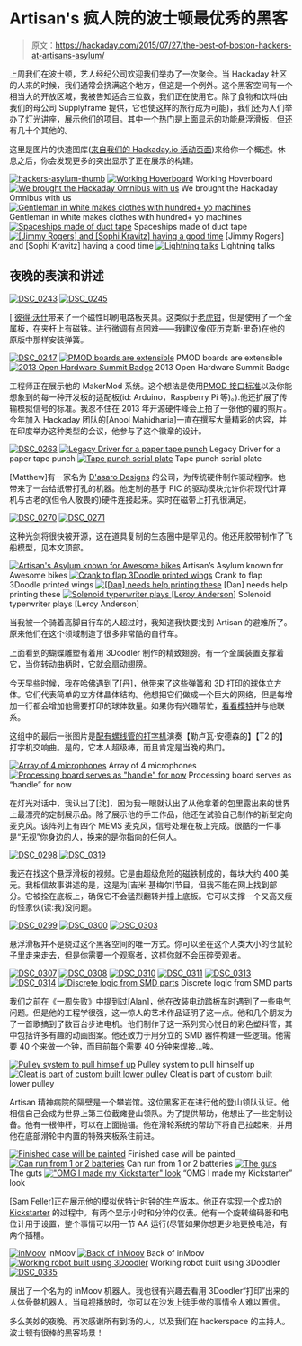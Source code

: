 # Artisan's 疯人院的波士顿最优秀的黑客

> 原文：<https://hackaday.com/2015/07/27/the-best-of-boston-hackers-at-artisans-asylum/>

上周我们在波士顿，艺人经纪公司欢迎我们举办了一次聚会。当 Hackaday 社区的人来的时候，我们通常会挤满这个地方，但这是一个例外。这个黑客空间有一个相当大的开放区域，我被告知适合三位数，我们正在使用它。除了食物和饮料(由我们的母公司 Supplyframe 提供，它也使这样的旅行成为可能)，我们还为人们举办了灯光讲座，展示他们的项目。其中一个热门是上面显示的功能悬浮滑板，但还有几十个其他的。

这里是图片的快速图库([来自我们的 Hackaday.io 活动页面](https://hackaday.io/event/6775-hackaday-boston-meetup/log/21482-photos))来给你一个概述。休息之后，你会发现更多的突出显示了正在展示的构建。

 [![hackers-asylum-thumb](img/159e1a5d000ddd5072f402120be5a3fd.png "hackers-asylum-thumb")](https://hackaday.com/2015/07/27/the-best-of-boston-hackers-at-artisans-asylum/hackers-asylum-thumb/)  [![Working Hoverboard](img/773a7952bb3e002919f2eca4b1fbd610.png "hoverboard-blogview")](https://hackaday.com/2015/07/27/the-best-of-boston-hackers-at-artisans-asylum/hoverboard-blogview/) Working Hoverboard [![We brought the Hackaday Omnibus with us](img/9983df9bdd7b14af46f9e4fc550b4dab.png "144911437772970288")](https://hackaday.com/2015/07/27/the-best-of-boston-hackers-at-artisans-asylum/attachment/144911437772970288/) We brought the Hackaday Omnibus with us [![Gentleman in white makes clothes with hundred+ yo machines](img/8f72e3251a8508d23b9eae629ec50237.png "6928271437772998941")](https://hackaday.com/2015/07/27/the-best-of-boston-hackers-at-artisans-asylum/attachment/6928271437772998941/) Gentleman in white makes clothes with hundred+ yo machines [![Spaceships made of duct tape](img/a7c103c495ddea4bc452b1b5eafbbfe6.png "658921437772929550")](https://hackaday.com/2015/07/27/the-best-of-boston-hackers-at-artisans-asylum/attachment/658921437772929550/) Spaceships made of duct tape [![[Jimmy Rogers] and [Sophi Kravitz] having a good time](img/0239b33166d8f193541dff294e605687.png "5630501437772856747")](https://hackaday.com/2015/07/27/the-best-of-boston-hackers-at-artisans-asylum/attachment/5630501437772856747/) [Jimmy Rogers] and [Sophi Kravitz] having a good time [![Lightning talks](img/580c17aa83ac1d2832fb9c8749bd97fd.png "556921437772491118")](https://hackaday.com/2015/07/27/the-best-of-boston-hackers-at-artisans-asylum/attachment/556921437772491118/) Lightning talks

## 夜晚的表演和讲述

 [![DSC_0243](img/108090369adcb2a290356a06c58e7221.png "DSC_0243")](https://hackaday.com/2015/07/27/the-best-of-boston-hackers-at-artisans-asylum/dsc_0243/)  [![DSC_0245](img/fd94a756f486fd19efce3a07300c4b51.png "DSC_0245")](https://hackaday.com/2015/07/27/the-best-of-boston-hackers-at-artisans-asylum/dsc_0245-2/) 

[ [彼得·沃什](https://hackaday.io/pwalsh)带来了一个磁性印刷电路板夹具。这类似于[老虎钳](https://hackaday.io/project/3287-stickvise-low-profile-soldering-vise)，但是使用了一个金属板，在夹杆上有磁铁。进行微调有点困难——我建议像(亚历克斯·里奇)在他的原版中那样安装弹簧。

 [![DSC_0247](img/5abb380594eb9b19817abdbe7bbe7472.png "DSC_0247")](https://hackaday.com/2015/07/27/the-best-of-boston-hackers-at-artisans-asylum/dsc_0247/)  [![PMOD boards are extensible](img/e05875ae47f1a8780054a8617aa187ff.png "DSC_0249")](https://hackaday.com/2015/07/27/the-best-of-boston-hackers-at-artisans-asylum/dsc_0249/) PMOD boards are extensible [![2013 Open Hardware Summit Badge](img/f160c9f66951883c3889f10fead4e80d.png "DSC_0250")](https://hackaday.com/2015/07/27/the-best-of-boston-hackers-at-artisans-asylum/dsc_0250-2/) 2013 Open Hardware Summit Badge

工程师正在展示他的 MakerMod 系统。这个想法是使用[PMOD 接口标准](http://www.digilentinc.com/Products/Catalog.cfm?NavPath=2,401&Cat=9&CFID=14382563&CFTOKEN=e392ad785a19aa16-2B60F1E0-5056-0201-021EAD2817762DFB)以及你能想象到的每一种开发板的适配板(id: Arduino，Raspberry Pi 等)。).他还扩展了传输模拟信号的标准。我忍不住在 2013 年开源硬件峰会上拍了一张他的獾的照片。今年加入 Hackaday 团队的[Anool Mahidharia]一直在撰写大量精彩的内容，并在印度举办这种类型的会议，他参与了这个徽章的设计。

 [![DSC_0263](img/098290c515186581cfab468e7a0258d3.png "DSC_0263")](https://hackaday.com/2015/07/27/the-best-of-boston-hackers-at-artisans-asylum/dsc_0263/)  [![Legacy Driver for a paper tape punch](img/de3b52b47a0596bae22446aeebf6d94b.png "DSC_0265")](https://hackaday.com/2015/07/27/the-best-of-boston-hackers-at-artisans-asylum/dsc_0265/) Legacy Driver for a paper tape punch [![Tape punch serial plate](img/8d8716330670747970448911ef2c3fc5.png "DSC_0268")](https://hackaday.com/2015/07/27/the-best-of-boston-hackers-at-artisans-asylum/dsc_0268/) Tape punch serial plate

[Matthew]有一家名为 [D'asaro Designs](http://www.dasarodesigns.com/) 的公司，为传统硬件制作驱动程序。他带来了一台给纸带打孔的机器。他定制的基于 PIC 的驱动模块允许你将现代计算机与古老的(但令人敬畏的)硬件连接起来。实时在磁带上打孔很满足。

 [![DSC_0270](img/03466622062e328f221575728dda8aac.png "DSC_0270")](https://hackaday.com/2015/07/27/the-best-of-boston-hackers-at-artisans-asylum/dsc_0270/)  [![DSC_0271](img/04b0e77d45117794b409aafb3edd86c6.png "DSC_0271")](https://hackaday.com/2015/07/27/the-best-of-boston-hackers-at-artisans-asylum/dsc_0271/) 

这种光剑将很快被开源，这在道具复制的生态圈中是罕见的。他还用胶带制作了飞船模型，见本文顶部。

 [![Artisan's Asylum known for Awesome bikes](img/9519281ca2faab9cc24e06527dd317e5.png "DSC_0286")](https://hackaday.com/2015/07/27/the-best-of-boston-hackers-at-artisans-asylum/dsc_0286/) Artisan’s Asylum known for Awesome bikes [![Crank to flap 3Doodle printed wings](img/ca54553cab14ce1814b7814614731a2c.png "DSC_0273")](https://hackaday.com/2015/07/27/the-best-of-boston-hackers-at-artisans-asylum/dsc_0273/) Crank to flap 3Doodle printed wings [![[Dan] needs help printing these](img/431d3cccc2f70d955886ce3b23d25647.png "DSC_0257")](https://hackaday.com/2015/07/27/the-best-of-boston-hackers-at-artisans-asylum/dsc_0257-3/) [Dan] needs help printing these [![Solenoid typerwriter plays [Leroy Anderson]](img/9a644d22d9644211b86d5df44fcb0489.png "DSC_0284")](https://hackaday.com/2015/07/27/the-best-of-boston-hackers-at-artisans-asylum/dsc_0284/) Solenoid typerwriter plays [Leroy Anderson]

当我被一个骑着高脚自行车的人超过时，我知道我快要找到 Artisan 的避难所了。原来他们在这个领域制造了很多非常酷的自行车。

上面看到的蝴蝶雕塑有着用 3Doodler 制作的精致翅膀。有一个金属装置支撑着它，当你转动曲柄时，它就会扇动翅膀。

今天早些时候，我在哈佛遇到了[丹]，他带来了这些弹簧和 3D 打印的球体立方体。它们代表简单的立方体晶体结构。他想把它们做成一个巨大的网络，但是每增加一行都会增加他需要打印的球体数量。如果你有兴趣帮忙，[看看模特](http://www.thingiverse.com/thing:326184)并与他联系。

这组中的最后一张图片是[配有螺线管的打字机](http://hackaday.com/2015/06/27/typewriter-types-plays-music/)演奏【勒卢瓦·安德森的】【T2 的】打字机交响曲。是的，它本人超级棒，而且肯定是当晚的热门。

 [![Array of 4 microphones](img/52ddf4ae9a8878b5193728c80d8b2138.png "DSC_0287")](https://hackaday.com/2015/07/27/the-best-of-boston-hackers-at-artisans-asylum/dsc_0287/) Array of 4 microphones [![Processing board serves as "handle" for now](img/0244020bcf03d40077072843a6723cf3.png "DSC_0328")](https://hackaday.com/2015/07/27/the-best-of-boston-hackers-at-artisans-asylum/dsc_0328/) Processing board serves as “handle” for now

在灯光对话中，我认出了[沈]，因为我一眼就认出了从他拿着的包里露出来的世界上最漂亮的定制展示品。除了展示他的手工作品，他还在试验自己制作的新型定向麦克风。该阵列上有四个 MEMS 麦克风，信号处理在板上完成。很酷的一件事是“无视”你身边的人，换来的是你指向的任何人。

 [![DSC_0298](img/01e1e68b0a3097d6226b02047c5b3fe8.png "DSC_0298")](https://hackaday.com/2015/07/27/the-best-of-boston-hackers-at-artisans-asylum/dsc_0298/)  [![DSC_0319](img/95510a11af1af9801d401c574fad7b6b.png "DSC_0319")](https://hackaday.com/2015/07/27/the-best-of-boston-hackers-at-artisans-asylum/dsc_0319/) 

我还在找这个悬浮滑板的视频。它是由超级危险的磁铁制成的，每块大约 400 美元。我相信故事讲述的是，这是为[吉米·基梅尔]节目，但我不能在网上找到部分。它被拴在底板上，确保它不会猛烈翻转并撞上底板。它可以支撑一个又高又瘦的怪家伙(读:我)没问题。

 [![DSC_0299](img/97d40307bf2b42cc5d355b9066da878d.png "DSC_0299")](https://hackaday.com/2015/07/27/the-best-of-boston-hackers-at-artisans-asylum/dsc_0299/)  [![DSC_0300](img/081dca161b1603a6742b3d2d879a38a8.png "DSC_0300")](https://hackaday.com/2015/07/27/the-best-of-boston-hackers-at-artisans-asylum/dsc_0300/)  [![DSC_0303](img/24f1e68e76624e55405dc4008598d9f8.png "DSC_0303")](https://hackaday.com/2015/07/27/the-best-of-boston-hackers-at-artisans-asylum/dsc_0303/) 

悬浮滑板并不是绕过这个黑客空间的唯一方式。你可以坐在这个人类大小的仓鼠轮子里走来走去，但是你需要一个观察者，这样你就不会压碎旁观者。

 [![DSC_0307](img/9309e53598a4a990947af9bf83e5dce5.png "DSC_0307")](https://hackaday.com/2015/07/27/the-best-of-boston-hackers-at-artisans-asylum/dsc_0307/)  [![DSC_0308](img/3a125bb93e42262137a2738b1eb2c604.png "DSC_0308")](https://hackaday.com/2015/07/27/the-best-of-boston-hackers-at-artisans-asylum/dsc_0308/)  [![DSC_0310](img/a93055b8034d0c972f0124767d18bf98.png "DSC_0310")](https://hackaday.com/2015/07/27/the-best-of-boston-hackers-at-artisans-asylum/dsc_0310/)  [![DSC_0311](img/2b6748a21bf83cb523dabfcb10d83df6.png "DSC_0311")](https://hackaday.com/2015/07/27/the-best-of-boston-hackers-at-artisans-asylum/dsc_0311/)  [![DSC_0313](img/10cb1f3a040b51b50720cfe1b5558e17.png "DSC_0313")](https://hackaday.com/2015/07/27/the-best-of-boston-hackers-at-artisans-asylum/dsc_0313/)  [![DSC_0314](img/83d5746c3c816c9ca0f9280520e9ebdf.png "DSC_0314")](https://hackaday.com/2015/07/27/the-best-of-boston-hackers-at-artisans-asylum/dsc_0314/)  [![Discrete logic from SMD parts](img/15be56ac4ef9a1a637629711d5d1b46d.png "DSC_0316")](https://hackaday.com/2015/07/27/the-best-of-boston-hackers-at-artisans-asylum/dsc_0316/) Discrete logic from SMD parts

我们之前在《一周失败》中提到过[Alan]，他在改装电动踏板车时遇到了一些电气问题。但是他的工程学很强，这一惊人的艺术作品证明了这一点。他和几个朋友为了一首歌搞到了数百台步进电机。他们制作了这一系列赏心悦目的彩色塑料管，其中包括许多有趣的动画图案。他还致力于用分立的 SMD 器件构建一些逻辑。他需要 40 个来做一个钟，而目前每个需要 40 分钟来焊接…唉。

 [![Pulley system to pull himself up](img/86e079f0209db5fa5aef3650f826268d.png "DSC_0337")](https://hackaday.com/2015/07/27/the-best-of-boston-hackers-at-artisans-asylum/dsc_0337-2/) Pulley system to pull himself up [![Cleat is part of custom built lower pulley](img/f0d8b96af815463c0ca0805009f9fbbb.png "DSC_0341")](https://hackaday.com/2015/07/27/the-best-of-boston-hackers-at-artisans-asylum/dsc_0341-2/) Cleat is part of custom built lower pulley

Artisan 精神病院的隔壁是一个攀岩馆。这位黑客正在进行他的登山领队认证。他相信自己会成为世界上第三位截瘫登山领队。为了提供帮助，他想出了一些定制设备。他有一根伸杆，可以在上面抛锚。他在滑轮系统的帮助下将自己拉起来，并用他在底部滑轮中内置的特殊夹板系住前进。

 [![Finished case will be painted](img/00531ff4fa994022170049f9a79df835.png "DSC_0320")](https://hackaday.com/2015/07/27/the-best-of-boston-hackers-at-artisans-asylum/dsc_0320/) Finished case will be painted [![Can run from 1 or 2 batteries](img/a332e591cb70bd06800e90d781b7c005.png "DSC_0322")](https://hackaday.com/2015/07/27/the-best-of-boston-hackers-at-artisans-asylum/dsc_0322/) Can run from 1 or 2 batteries [![The guts](img/bcc065e13f640940752f9887f53cb933.png "DSC_0324")](https://hackaday.com/2015/07/27/the-best-of-boston-hackers-at-artisans-asylum/dsc_0324/) The guts [!["OMG I made my Kickstarter" look](img/c06c144852d36f6c722905bfb3030fdc.png "DSC_0326")](https://hackaday.com/2015/07/27/the-best-of-boston-hackers-at-artisans-asylum/dsc_0326/) “OMG I made my Kickstarter” look

[Sam Feller]正在展示他的模拟伏特计时钟的生产版本。他正在[实现一个成功的 Kickstarter](https://www.kickstarter.com/projects/1080427607/awk-105-analog-voltmeter-clock) 的过程中。有两个显示小时和分钟的仪表。他有一个旋转编码器和电位计用于设置，整个事情可以用一节 AA 运行(尽管如果你想更少地更换电池，有两个插槽。

 [![inMoov](img/fa237efd135209188f67bdc53c451472.png "DSC_0332")](https://hackaday.com/2015/07/27/the-best-of-boston-hackers-at-artisans-asylum/dsc_0332/) inMoov [![Back of inMoov](img/28e26c8295866e16fade44dd9ffeb7b3.png "DSC_0329")](https://hackaday.com/2015/07/27/the-best-of-boston-hackers-at-artisans-asylum/dsc_0329/) Back of inMoov [![Working robot built using 3Doodler](img/228dad0ef51029ac878bd7168728ec6e.png "DSC_0333")](https://hackaday.com/2015/07/27/the-best-of-boston-hackers-at-artisans-asylum/dsc_0333/) Working robot built using 3Doodler [![DSC_0335](img/b3aff1f90c7fe761b8aaa6692c57588e.png "DSC_0335")](https://hackaday.com/2015/07/27/the-best-of-boston-hackers-at-artisans-asylum/dsc_0335/) 

展出了一个名为的 inMoov 机器人。我也很有兴趣去看用 3Doodler“打印”出来的人体骨骼机器人。当电视播放时，你可以在沙发上徒手做的事情令人难以置信。

多么美妙的夜晚。再次感谢所有到场的人，以及我们在 hackerspace 的主持人。波士顿有很棒的黑客场景！